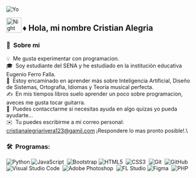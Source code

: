 ![Yo](Yo/foto.png)



<img alt="Night Coding" src="./assets/Hand%20Wave.gif" width='40' align="left"/><h2>♦ Hola, mi nombre Cristian Alegria</h2>

### 💎 &nbsp;Sobre mi

💡 &nbsp;Me gusta experimentar con programacion.\
🎓 &nbsp;Soy estudiante del SENA y he estudiado en la institución educativa Eugenio Ferro Falla.\
🌱 &nbsp;Estoy encaminado en aprender más sobre Inteligencia Artificial, Diseño de Sistemas, Ortografia, Idiomas y Teoria musical perfecta.\
✍️ &nbsp;En mis tiempos libros suelo aprender un poco sobre programacion, aveces me gusta tocar guitarra.\
💬 &nbsp;Puedes contacctarme si necesitas ayuda en algo quizas yo pueda ayudarte...\
✉️ &nbsp;Tu puedes escribirme a mi correo personal: cristianalegriarivera123@gamil.com ¡Respondere lo mas pronto posible!.\


### 🛠 &nbsp;Programas:

![Python](https://img.shields.io/badge/Python-3776AB?style=flat&logo=python&logoColor=white)
![JavaScript](https://img.shields.io/badge/⚡%20JavaScript-F7DF1E?style=for-the-badge&logo=javascript&logoColor=black)&nbsp;
![Bootstrap](https://img.shields.io/badge/🎨%20Bootstrap-7952B3?style=for-the-badge&logo=bootstrap&logoColor=white)
![HTML5](https://img.shields.io/badge/🌐%20HTML5-E34F26?style=for-the-badge&logo=html5&logoColor=white)&nbsp;
![CSS3](https://img.shields.io/badge/🎨%20CSS3-1572B6?style=for-the-badge&logo=css3&logoColor=white)&nbsp;
![Git](https://img.shields.io/badge/🔧%20Git-F05032?style=for-the-badge&logo=git&logoColor=white)&nbsp;
![GitHub](https://img.shields.io/badge/🐙%20GitHub-181717?style=for-the-badge&logo=github&logoColor=white)&nbsp;
![Visual Studio Code](https://img.shields.io/badge/💻%20VS%20Code-0078d7?style=for-the-badge&logo=visualstudiocode&logoColor=white)&nbsp;
![Adobe Photoshop](https://img.shields.io/badge/🎨%20Photoshop-31A8FF?style=for-the-badge&logo=adobephotoshop&logoColor=white)&nbsp;
![FL Studio](https://img.shields.io/badge/🎶%20FL%20Studio-FF7F2A?style=for-the-badge&logo=flstudio&logoColor=white)
![Figma](https://img.shields.io/badge/🧩%20Figma-F24E1E?style=for-the-badge&logo=figma&logoColor=white)&nbsp;
![PHP](https://img.shields.io/badge/PHP-777BB4?style=flat&logo=php&logoColor=white)
